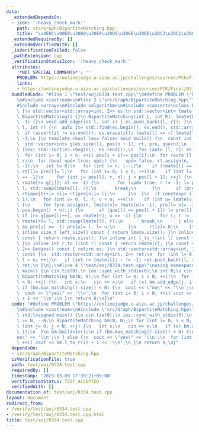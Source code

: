 ```yaml
---
data:
  _extendedDependsOn:
  - icon: ':heavy_check_mark:'
    path: src/Graph/BipartiteMatching.hpp
    title: "\u4E8C\u90E8\u30B0\u30E9\u30D5\u306E\u30DE\u30C3\u30C1\u30F3\u30B0"
  _extendedRequiredBy: []
  _extendedVerifiedWith: []
  _isVerificationFailed: false
  _pathExtension: cpp
  _verificationStatusIcon: ':heavy_check_mark:'
  attributes:
    '*NOT_SPECIAL_COMMENTS*': ''
    PROBLEM: https://onlinejudge.u-aizu.ac.jp/challenges/sources/PCK/Final/0334
    links:
    - https://onlinejudge.u-aizu.ac.jp/challenges/sources/PCK/Final/0334
  bundledCode: "#line 1 \"test/aoj/0334.test.cpp\"\n#define PROBLEM \"https://onlinejudge.u-aizu.ac.jp/challenges/sources/PCK/Final/0334\"\
    \n#include <iostream>\n#line 2 \"src/Graph/BipartiteMatching.hpp\"\n#include <vector>\n\
    #include <array>\n#include <algorithm>\n#include <cassert>\nclass BipartiteMatching\
    \ {\n std::vector<std::array<int, 2>> es;\n std::vector<int> lmate, rmate;\npublic:\n\
    \ BipartiteMatching() {}\n BipartiteMatching(int L, int R): lmate(L, -1), rmate(R,\
    \ -1) {}\n void add_edge(int l, int r) { es.push_back({l, r}); }\n void erase_edge(int\
    \ l, int r) {\n  auto it= std::find(es.begin(), es.end(), std::array{l, r});\n\
    \  if (assert(it != es.end()), es.erase(it); lmate[l] == r) lmate[l]= rmate[r]=\
    \ -1;\n }\n template <bool lex= false> void build() {\n  const int n= lmate.size();\n\
    \  std::vector<int> g(es.size()), pos(n + 1), rt, pre, que(n);\n  if constexpr\
    \ (lex) std::sort(es.rbegin(), es.rend());\n  for (auto [l, r]: es) ++pos[l];\n\
    \  for (int i= 0; i < n; ++i) pos[i + 1]+= pos[i];\n  for (auto [l, r]: es) g[--pos[l]]=\
    \ r;\n  for (bool upd= true; upd;) {\n   upd= false, rt.assign(n, -1), pre.assign(n,\
    \ -1);\n   int t= 0;\n   for (int l= n; l--;)\n    if (lmate[l] == -1) que[t++]=\
    \ rt[l]= pre[l]= l;\n   for (int i= 0; i < t; ++i)\n    if (int l= que[i]; lmate[rt[l]]\
    \ == -1)\n     for (int j= pos[l], r, nl; j < pos[l + 1]; ++j) {\n      if (nl=\
    \ rmate[r= g[j]]; nl == -1) {\n       for (upd= true; r != -1; l= pre[l]) rmate[r]=\
    \ l, std::swap(lmate[l], r);\n       break;\n      }\n      if (pre[nl] == -1)\
    \ rt[que[t++]= nl]= rt[pre[nl]= l];\n     }\n  }\n  if constexpr (lex) {\n   rt.assign(n,\
    \ 1);\n   for (int v= 0, l, r; v < n; ++v)\n    if (int u= lmate[v]; u != -1)\
    \ {\n     for (pre.assign(n, lmate[v]= rmate[u]= -1), pre[l= v]= -2, que.assign(pos.begin(),\
    \ pos.begin() + n);;) {\n      if (que[l] == pos[l + 1]) l= pre[l];\n      else\
    \ if (r= g[que[l]++], u= rmate[r]; u == -1) {\n       for (; r != -1; l= pre[l])\
    \ rmate[r]= l, std::swap(lmate[l], r);\n       break;\n      } else if (rt[u]\
    \ && pre[u] == -1) pre[u]= l, l= u;\n     }\n     rt[v]= 0;\n    }\n  }\n }\n\
    \ inline size_t left_size() const { return lmate.size(); }\n inline size_t right_size()\
    \ const { return rmate.size(); }\n inline int l_to_r(int l) const { return lmate[l];\
    \ }\n inline int r_to_l(int r) const { return rmate[r]; }\n const std::vector<std::array<int,\
    \ 2>> &edges() const { return es; }\n std::vector<std::array<int, 2>> max_matching()\
    \ const {\n  std::vector<std::array<int, 2>> ret;\n  for (int l= 0, n= lmate.size();\
    \ l < n; ++l)\n   if (int r= lmate[l]; r != -1) ret.push_back({l, r});\n  return\
    \ ret;\n }\n};\n#line 4 \"test/aoj/0334.test.cpp\"\nusing namespace std;\nsigned\
    \ main() {\n cin.tie(0);\n ios::sync_with_stdio(0);\n int N;\n cin >> N, --N;\n\
    \ BipartiteMatching bm(N, N);\n for (int i= 0; i < N; ++i)\n  for (int j= 0; j\
    \ < N; ++j) {\n   int x;\n   cin >> x;\n   if (x) bm.add_edge(j, i);\n  }\n bm.build<1>();\n\
    \ if (bm.max_matching().size() < N) {\n  cout << \"no\" << '\\n';\n } else {\n\
    \  cout << \"yes\" << '\\n';\n  for (int i= 0; i < N; ++i) cout << bm.l_to_r(i)\
    \ + 1 << '\\n';\n }\n return 0;\n}\n"
  code: "#define PROBLEM \"https://onlinejudge.u-aizu.ac.jp/challenges/sources/PCK/Final/0334\"\
    \n#include <iostream>\n#include \"src/Graph/BipartiteMatching.hpp\"\nusing namespace\
    \ std;\nsigned main() {\n cin.tie(0);\n ios::sync_with_stdio(0);\n int N;\n cin\
    \ >> N, --N;\n BipartiteMatching bm(N, N);\n for (int i= 0; i < N; ++i)\n  for\
    \ (int j= 0; j < N; ++j) {\n   int x;\n   cin >> x;\n   if (x) bm.add_edge(j,\
    \ i);\n  }\n bm.build<1>();\n if (bm.max_matching().size() < N) {\n  cout << \"\
    no\" << '\\n';\n } else {\n  cout << \"yes\" << '\\n';\n  for (int i= 0; i < N;\
    \ ++i) cout << bm.l_to_r(i) + 1 << '\\n';\n }\n return 0;\n}"
  dependsOn:
  - src/Graph/BipartiteMatching.hpp
  isVerificationFile: true
  path: test/aoj/0334.test.cpp
  requiredBy: []
  timestamp: '2023-03-09 17:39:21+09:00'
  verificationStatus: TEST_ACCEPTED
  verifiedWith: []
documentation_of: test/aoj/0334.test.cpp
layout: document
redirect_from:
- /verify/test/aoj/0334.test.cpp
- /verify/test/aoj/0334.test.cpp.html
title: test/aoj/0334.test.cpp
---
```


